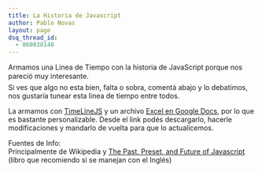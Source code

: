 ```yaml
---
title: La Historia de Javascript
author: Pablo Novas
layout: page
dsq_thread_id:
  - 860838148
---
```

Armamos una Linea de Tiempo con la historia de JavaScript porque nos pareció muy interesante.  
Si ves que algo no esta bien, falta o sobra, comentá abajo y lo debatimos, nos gustaría tunear esta linea de tiempo entre todos.

<!-- iframe plugin v.2.5 wordpress.org/extend/plugins/iframe/ -->

La armamos con [TimeLineJS][1] y un archivo [Excel en Google Docs][2], por lo que es bastante personalizable. Desde el link podés descargarlo, hacerle modificaciones y mandarlo de vuelta para que lo actualicemos.

Fuentes de Info:  
Principalmente de Wikipedia y [The Past, Preset, and Future of Javascript][3] (libro que recomiendo si se manejan con el Inglés)

 [1]: http://timeline.verite.co/
 [2]: https://docs.google.com/a/fernetjs.com/spreadsheet/ccc?key=0ApMyrv9J73EudE1kN3RDeTNaVU9ocWRfR1BtUjV6UGc#gid=0
 [3]: http://www.amazon.com/Past-Present-Future-JavaScript-ebook/dp/B008MYLN3Y/ref=sr_1_1?s=digital-text&ie=UTF8&qid=1347920921&sr=1-1&keywords=The+Past%2C+Present%2C+and+Future+of+JavaScript